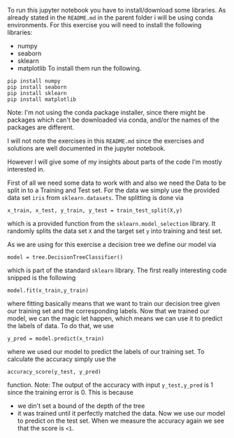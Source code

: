 To run this jupyter notebook you have to install/download some libraries. As already stated in the `README.md` in the parent folder i will be using conda environments. For this exercise you will need to install the following libraries: 
* numpy
* seaborn
* sklearn
* matplotlib
To install them run the following.
```
pip install numpy
pip install seaborn
pip install sklearn
pip install matplotlib
```
Note: I'm not using the conda package installer, since there might be packages which can't be downloaded via conda, and/or the names of the packages are different. 

I will not note the exercises in this `README.md` since the exercises and solutions are well documented in the jupyter notebook. 

However I will give some of my insights about parts of the code I'm mostly interested in. 

First of all we need some data to work with and also we need the Data to be split in to a Training and Test set. For the data we simply use the provided data set `iris` from `sklearn.datasets`. The splitting is done via
```
x_train, x_test, y_train, y_test = train_test_split(X,y)
```
which is a provided function from the `sklearn.model_selection` library. It randomly splits the data set `X` and the target set `y` into training and test set. 

As we are using for this exercise a decision tree we define our model via
```
model = tree.DecisionTreeClassifier()
```
which is part of the standard `sklearn` library. The first really interesting code snipped is the following
```
model.fit(x_train,y_train)
```
where fitting basically means that we want to train our decision tree given our training set and the corresponding labels. Now that we trained our model, we can the magic let happen, which means we can use it to predict the labels of data. To do that, we use 
```
y_pred = model.predict(x_train)
```
where we used our model to predict the labels of our training set. To calculate the accuracy simply use the 
```
accuracy_score(y_test, y_pred)
```
function. Note: The output of the accuracy with input `y_test,y_pred` is 1 since the training error is 0. This is because 
* we din't set a bound of the depth of the tree
* it was trained until it perfectly matched the data.
Now we use our model to predict on the test set. When we measure the accuracy again we see that the score is `<1`. 